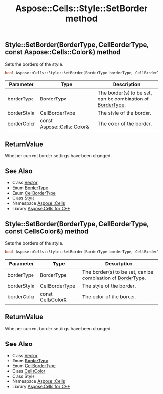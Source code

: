 ﻿---
title: Aspose::Cells::Style::SetBorder method
linktitle: SetBorder
second_title: Aspose.Cells for C++ API Reference
description: 'Aspose::Cells::Style::SetBorder method. Sets the borders of the style in C++.'
type: docs
weight: 5600
url: /cpp/aspose.cells/style/setborder/
---
## Style::SetBorder(BorderType, CellBorderType, const Aspose::Cells::Color\&) method


Sets the borders of the style.

```cpp
bool Aspose::Cells::Style::SetBorder(BorderType borderType, CellBorderType borderStyle, const Aspose::Cells::Color &borderColor)
```


| Parameter | Type | Description |
| --- | --- | --- |
| borderType | BorderType | The border(s) to be set, can be combination of [BorderType](../../bordertype/). |
| borderStyle | CellBorderType | The style of the border. |
| borderColor | const Aspose::Cells::Color\& | The color of the border. |

## ReturnValue

Whether current border settings have been changed.

## See Also

* Class [Vector](../../vector/)
* Enum [BorderType](../../bordertype/)
* Enum [CellBorderType](../../cellbordertype/)
* Class [Style](../)
* Namespace [Aspose::Cells](../../)
* Library [Aspose.Cells for C++](../../../)
## Style::SetBorder(BorderType, CellBorderType, const CellsColor\&) method


Sets the borders of the style.

```cpp
bool Aspose::Cells::Style::SetBorder(BorderType borderType, CellBorderType borderStyle, const CellsColor &borderColor)
```


| Parameter | Type | Description |
| --- | --- | --- |
| borderType | BorderType | The border(s) to be set, can be combination of [BorderType](../../bordertype/). |
| borderStyle | CellBorderType | The style of the border. |
| borderColor | const CellsColor\& | The color of the border. |

## ReturnValue

Whether current border settings have been changed.

## See Also

* Class [Vector](../../vector/)
* Enum [BorderType](../../bordertype/)
* Enum [CellBorderType](../../cellbordertype/)
* Class [CellsColor](../../cellscolor/)
* Class [Style](../)
* Namespace [Aspose::Cells](../../)
* Library [Aspose.Cells for C++](../../../)
